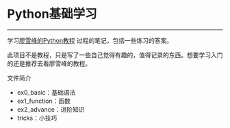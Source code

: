 # Python基础学习

---

学习[廖雪峰的Python教程][1] 过程的笔记，包括一些练习的答案。

此项目不是教程，只是写了一些自己觉得有趣的，值得记录的东西。想要学习入门的还是推荐去看廖雪峰的教程。


文件简介
- ex0_basic：基础语法
- ex1_function：函数
- ex2_advance：进阶知识
- tricks：小技巧













[1]:(http://www.liaoxuefeng.com/wiki/0014316089557264a6b348958f449949df42a6d3a2e542c000)